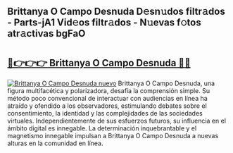 ## Brittanya O Campo Desnuda D𝚎sn𝚞dos filtr𝚊dos - Parts-jA1 Vid𝚎os filtr𝚊dos - N𝚞evas f𝚘tos atr𝚊ctivas bgFaO

# <h2><a href="http://mb1i2o7.tromn.icu/?c=Brittanya+O+Campo+Desnuda">🔗👉👉👉 Brittanya O Campo Desnuda 🔗🔗</a></h2>

[![Brittanya O Campo Desnuda nuevo](https://i.imgur.com/pEAQMta.gif)](http://mb1i2o7.tromn.icu/?c=Brittanya+O+Campo+Desnuda)
Brittanya O Campo Desnuda, una figura multifacética y polarizadora, desafía la comprensión simple. Su método poco convencional de interactuar con audiencias en línea ha atraído y ofendido a los observadores, estimulando debates sobre el consentimiento, la identidad y las complejidades de las sociedades virtuales. Independientemente de sus esfuerzos futuros, su influencia en el ámbito digital es innegable. La determinación inquebrantable y el magnetismo innegable impulsan a Brittanya O Campo Desnuda a nuevas alturas en la comunidad en línea.
